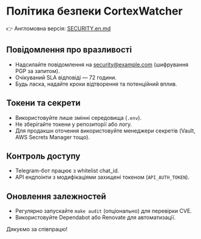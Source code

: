 # Політика безпеки CortexWatcher

👉 Англомовна версія: [SECURITY.en.md](SECURITY.en.md)

## Повідомлення про вразливості
- Надсилайте повідомлення на security@example.com (шифрування PGP за запитом).
- Очікуваний SLA відповіді — 72 години.
- Будь ласка, надайте кроки відтворення та потенційний вплив.

## Токени та секрети
- Використовуйте лише змінні середовища (`.env`).
- Не зберігайте токени у репозиторії або логу.
- Для продакшн оточення використовуйте менеджери секретів (Vault, AWS Secrets Manager тощо).

## Контроль доступу
- Telegram-бот працює з whitelist chat_id.
- API ендпоінти з модифікаціями захищені токеном (`API_AUTH_TOKEN`).

## Оновлення залежностей
- Регулярно запускайте `make audit` (опціонально) для перевірки CVE.
- Використовуйте Dependabot або Renovate для автоматизації.

Дякуємо за співпрацю!

